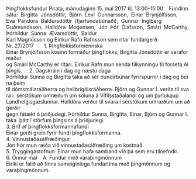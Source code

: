 Þingflokksfundur Pírata, mánudaginn 15. maí 2017 kl. 13:00-15:00 
 
Fundinn  sátu:  Birgitta  Jónsdóttir,  Björn  Leví  Gunnarsson,  Einar  Brynjólfsson,  Eva 
Pandora  Baldursdóttir  (fjarfundabúnaði),  Gunnar  Ingiberg  Guðmundsson,  Halldóra 
Mogensen,  Jón  Þór  Ólafsson,  Smári  McCarthy,  Þórhildur  Sunna  Ævarsdóttir,  Baldur 
Karl Magnússon og Eiríkur Rafn Rafnsson sem ritar fundargerð. 
 
Nr. 27/2017 
 
  
1. Þingflokksformennska 
Einar Brynjólfsson kosinn formaður þingflokks, Birgitta Jónsdóttir er varaformaður 
og Smári McCarthy er ritari. Eiríkur Rafn mun senda tilkynningu til forseta Alþingis. 
  
2. Dagskráin í dag og næstu daga 
Þórhildur Sunna og Birgitta taka að sér óundirbúnar fyrirspurnir í dag og beina þeim 
til dómsmálaráðherra og heilbrigðisráðherra. Björn og Gunnar I. verða til svara í 
sérstökum umræðum um söluna á Vífilsstaðalandi og um þyrlukaup 
Landhelgisgæslunnar. Halldóra verður til svara í sérstökum umræðum um aðgerðir 
gegn fátækt á þriðjudegi. Þórhildur Sunna, Birgitta, Einar, Björn og Gunnar I. taka 
þátt í störfum þingsins á þriðjudegi. 
  
3. Bríf af þingflokksformannafundi 
Einar gerði grein fyrir fundi þingflokksformanna. 
  
4. Vinnustaðasálfræðingur 
Jón Þór mun ræða við vinnustaðasálfræðing um kostnað.  
  
5. Tryggingastofnun 
Einar mun hafa samband við þá sem eru tilnefndir.  
  
6. Önnur mál 
 
A. Fundur með varaþingmönnum 
Eiríki er falið að finna sameiginlega fundartíma með þingmönnum og 
varaþingmönnum. 
  

